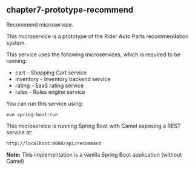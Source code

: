 chapter7-prototype-recommend
----------------------------

Recommend microservice.

This microservice is a prototype of the Rider Auto Parts recommendation system.

This service uses the following microservices, which is required to be running:

- cart - Shopping Cart service
- inventory - Inventory backend service
- rating - SaaS rating service
- rules - Rules engine service

You can run this service using:

    mvn spring-boot:run
    
This microservice is running Spring Boot with Camel exposing a REST service at:
    
    http://localhost:8080/api/recommand

**Note:** This implementation is a vanilla Spring Boot application (without Camel)
